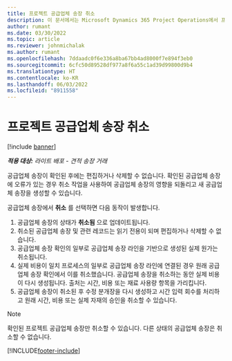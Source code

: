 ```yaml
---
title: 프로젝트 공급업체 송장 취소
description: 이 문서에서는 Microsoft Dynamics 365 Project Operations에서 프로젝트 공급업체 송장을 취소하는 방법과 프로젝트 공급업체 송장 취소의 재정적 영향에 대해 설명합니다.
author: rumant
ms.date: 03/30/2022
ms.topic: article
ms.reviewer: johnmichalak
ms.author: rumant
ms.openlocfilehash: 7ddaadc0f6e336a8ba67bb4ad8000f7e894f3eb0
ms.sourcegitcommit: 6cfc50d89528df977a8f6a55c1ad39d99800d9b4
ms.translationtype: HT
ms.contentlocale: ko-KR
ms.lasthandoff: 06/03/2022
ms.locfileid: "8911558"
---
```

# <a name="cancel-a-project-vendor-invoice"></a>프로젝트 공급업체 송장 취소

[!include [banner](../../includes/dataverse-preview.md)]

_**적용 대상:** 라이트 배포 - 견적 송장 거래_

공급업체 송장이 확인된 후에는 편집하거나 삭제할 수 없습니다. 확인된 공급업체 송장에 오류가 있는 경우 취소 작업을 사용하여 공급업체 송장의 영향을 되돌리고 새 공급업체 송장을 생성할 수 있습니다.

공급업체 송장에서 **취소** 를 선택하면 다음 동작이 발생합니다.

1. 공급업체 송장의 상태가 **취소됨** 으로 업데이트됩니다.
2. 취소된 공급업체 송장 및 관련 레코드는 읽기 전용이 되며 편집하거나 삭제할 수 없습니다.
3. 공급업체 송장 확인의 일부로 공급업체 송장 라인을 기반으로 생성된 실제 원가는 취소됩니다.
4. 실제 비용이 일치 프로세스의 일부로 공급업체 송장 라인에 연결된 경우 원래 공급업체 송장 확인에서 이를 취소했습니다. 공급업체 송장을 취소하는 동안 실제 비용이 다시 생성됩니다. 출처는 시간, 비용 또는 재료 사용량 항목을 가리킵니다.
5. 공급업체 송장이 취소된 후 수정 분개장을 다시 생성하고 시간 입력 회수를 처리하고 원래 시간, 비용 또는 실제 자재의 승인을 취소할 수 있습니다.

> [!NOTE]
> 확인된 프로젝트 공급업체 송장만 취소할 수 있습니다. 다른 상태의 공급업체 송장은 취소할 수 없습니다.

[!INCLUDE[footer-include](../../includes/footer-banner.md)]
